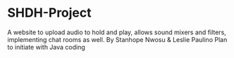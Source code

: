 # SHDH-Project
A website to upload audio to hold and play, allows sound mixers and filters, implementing chat rooms as well. 
By Stanhope Nwosu & Leslie Paulino
Plan to initiate with Java coding
